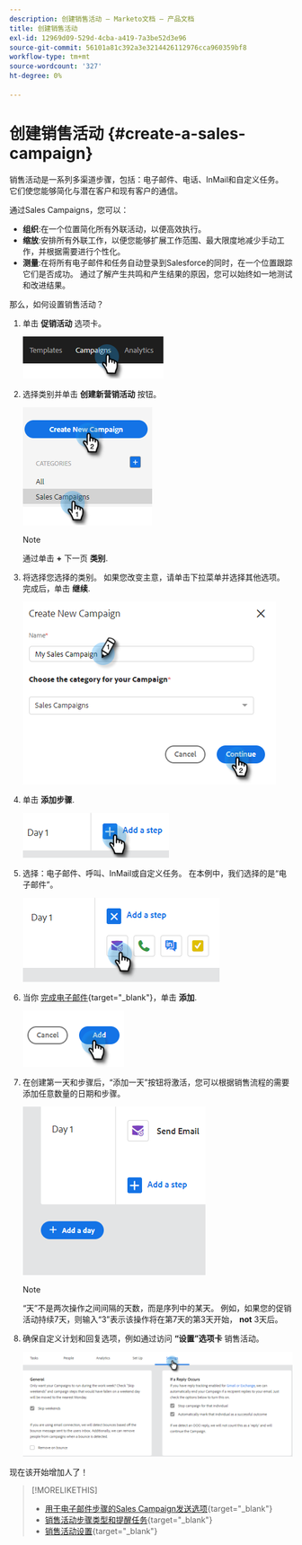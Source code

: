 ```yaml
---
description: 创建销售活动 — Marketo文档 — 产品文档
title: 创建销售活动
exl-id: 12969d09-529d-4cba-a419-7a3be52d3e96
source-git-commit: 56101a81c392a3e3214426112976cca960359bf8
workflow-type: tm+mt
source-wordcount: '327'
ht-degree: 0%

---
```


# 创建销售活动 {#create-a-sales-campaign}

销售活动是一系列多渠道步骤，包括：电子邮件、电话、InMail和自定义任务。 它们使您能够简化与潜在客户和现有客户的通信。

通过Sales Campaigns，您可以：

* **组织**:在一个位置简化所有外联活动，以便高效执行。
* **缩放**:安排所有外联工作，以便您能够扩展工作范围、最大限度地减少手动工作，并根据需要进行个性化。
* **测量**:在将所有电子邮件和任务自动登录到Salesforce的同时，在一个位置跟踪它们是否成功。 通过了解产生共鸣和产生结果的原因，您可以始终如一地测试和改进结果。

那么，如何设置销售活动？

1. 单击 **促销活动** 选项卡。

   ![](assets/create-a-sales-campaign-1.png)

1. 选择类别并单击 **创建新营销活动** 按钮。

   ![](assets/create-a-sales-campaign-2.png)

   >[!NOTE]
   >
   >通过单击 **+** 下一页 **类别**.

1. 将选择您选择的类别。 如果您改变主意，请单击下拉菜单并选择其他选项。 完成后，单击 **继续**.

   ![](assets/create-a-sales-campaign-3.png)

1. 单击 **添加步骤**.

   ![](assets/create-a-sales-campaign-4.png)

1. 选择：电子邮件、呼叫、InMail或自定义任务。 在本例中，我们选择的是“电子邮件”。

   ![](assets/create-a-sales-campaign-5.png)

1. 当你 [完成电子邮件](/help/marketo/product-docs/marketo-sales-insight/actions/campaigns/sales-campaign-step-types-and-reminder-tasks.md#email){target=&quot;_blank&quot;}，单击 **添加**.

   ![](assets/create-a-sales-campaign-6.png)

1. 在创建第一天和步骤后，“添加一天”按钮将激活，您可以根据销售流程的需要添加任意数量的日期和步骤。

   ![](assets/create-a-sales-campaign-7.png)

   >[!NOTE]
   >
   >“天”不是两次操作之间间隔的天数，而是序列中的某天。 例如，如果您的促销活动持续7天，则输入“3”表示该操作将在第7天的第3天开始， **not** 3天后。

1. 确保自定义计划和回复选项，例如通过访问 **“设置”选项卡** 销售活动。

   ![](assets/create-a-sales-campaign-8.png)

现在该开始增加人了！

>[!MORELIKETHIS]
>
>* [用于电子邮件步骤的Sales Campaign发送选项](/help/marketo/product-docs/marketo-sales-insight/actions/campaigns/sales-campaign-send-options-for-email-steps.md){target=&quot;_blank&quot;}
>* [销售活动步骤类型和提醒任务](/help/marketo/product-docs/marketo-sales-insight/actions/campaigns/sales-campaign-step-types-and-reminder-tasks.md){target=&quot;_blank&quot;}
>* [销售活动设置](/help/marketo/product-docs/marketo-sales-insight/actions/campaigns/sales-campaign-settings.md){target=&quot;_blank&quot;}

